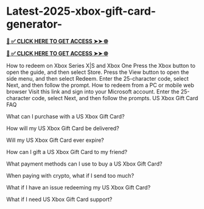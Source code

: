 # Latest-2025-xbox-gift-card-generator-


**[📌 ✅ CLICK HERE TO GET ACCESS ➤➤ 🌐](https://newmegadeals.xyz/xbox-giftcard/)**



**[📌 ✅ CLICK HERE TO GET ACCESS ➤➤ 🌐](https://newmegadeals.xyz/xbox-giftcard/)**



How to redeem on Xbox Series X|S and Xbox One
Press the Xbox button to open the guide, and then select Store.
Press the View button to open the side menu, and then select Redeem.
Enter the 25-character code, select Next, and then follow the prompt.
How to redeem from a PC or mobile web browser
Visit this link and sign into your Microsoft account.
Enter the 25-character code, select Next, and then follow the prompts.
US Xbox Gift Card FAQ

What can I purchase with a US Xbox Gift Card?

How will my US Xbox Gift Card be delivered?

Will my US Xbox Gift Card ever expire?

How can I gift a US Xbox Gift Card to my friend?

What payment methods can I use to buy a US Xbox Gift Card?

When paying with crypto, what if I send too much?

What if I have an issue redeeming my US Xbox Gift Card?

What if I need US Xbox Gift Card support?
